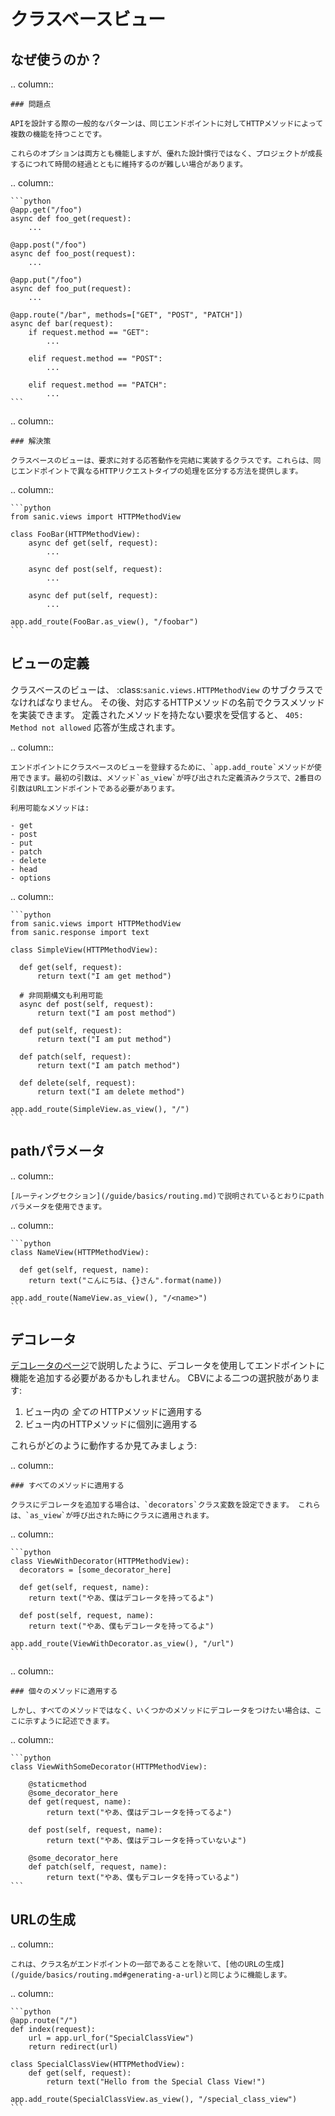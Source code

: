 # クラスベースビュー

## なぜ使うのか？

.. column::

```
### 問題点

APIを設計する際の一般的なパターンは、同じエンドポイントに対してHTTPメソッドによって複数の機能を持つことです。

これらのオプションは両方とも機能しますが、優れた設計慣行ではなく、プロジェクトが成長するにつれて時間の経過とともに維持するのが難しい場合があります。
```

.. column::

````
```python
@app.get("/foo")
async def foo_get(request):
    ...

@app.post("/foo")
async def foo_post(request):
    ...

@app.put("/foo")
async def foo_put(request):
    ...

@app.route("/bar", methods=["GET", "POST", "PATCH"])
async def bar(request):
    if request.method == "GET":
        ...

    elif request.method == "POST":
        ...
        
    elif request.method == "PATCH":
        ...
```
````

.. column::

```
### 解決策

クラスベースのビューは、要求に対する応答動作を完結に実装するクラスです。これらは、同じエンドポイントで異なるHTTPリクエストタイプの処理を区分する方法を提供します。
```

.. column::

````
```python
from sanic.views import HTTPMethodView

class FooBar(HTTPMethodView):
    async def get(self, request):
        ...
    
    async def post(self, request):
        ...
    
    async def put(self, request):
        ...

app.add_route(FooBar.as_view(), "/foobar")
```
````

## ビューの定義

クラスベースのビューは、 :class:`sanic.views.HTTPMethodView` のサブクラスでなければなりません。 その後、対応するHTTPメソッドの名前でクラスメソッドを実装できます。 定義されたメソッドを持たない要求を受信すると、 `405: Method not allowed` 応答が生成されます。

.. column::

```
エンドポイントにクラスベースのビューを登録するために、`app.add_route`メソッドが使用できます。最初の引数は、メソッド`as_view`が呼び出された定義済みクラスで、2番目の引数はURLエンドポイントである必要があります。

利用可能なメソッドは:

- get
- post
- put
- patch
- delete
- head
- options
```

.. column::

````
```python
from sanic.views import HTTPMethodView
from sanic.response import text

class SimpleView(HTTPMethodView):

  def get(self, request):
      return text("I am get method")

  # 非同期構文も利用可能
  async def post(self, request):
      return text("I am post method")

  def put(self, request):
      return text("I am put method")

  def patch(self, request):
      return text("I am patch method")

  def delete(self, request):
      return text("I am delete method")

app.add_route(SimpleView.as_view(), "/")
```
````

## pathパラメータ

.. column::

```
[ルーティングセクション](/guide/basics/routing.md)で説明されているとおりにpathパラメータを使用できます。
```

.. column::

````
```python
class NameView(HTTPMethodView):

  def get(self, request, name):
    return text("こんにちは、{}さん".format(name))

app.add_route(NameView.as_view(), "/<name>")
```
````

## デコレータ

[デコレータのページ](/guide/best-practices/decorators.md)で説明したように、デコレータを使用してエンドポイントに機能を追加する必要があるかもしれません。 CBVによる二つの選択肢があります:

1. ビュー内の _全ての_ HTTPメソッドに適用する
2. ビュー内のHTTPメソッドに個別に適用する

これらがどのように動作するか見てみましょう:

.. column::

```
### すべてのメソッドに適用する

クラスにデコレータを追加する場合は、`decorators`クラス変数を設定できます。 これらは、`as_view`が呼び出された時にクラスに適用されます。
```

.. column::

````
```python
class ViewWithDecorator(HTTPMethodView):
  decorators = [some_decorator_here]

  def get(self, request, name):
    return text("やあ、僕はデコレータを持ってるよ")

  def post(self, request, name):
    return text("やあ、僕もデコレータを持ってるよ")

app.add_route(ViewWithDecorator.as_view(), "/url")
```
````

.. column::

```
### 個々のメソッドに適用する

しかし、すべてのメソッドではなく、いくつかのメソッドにデコレータをつけたい場合は、ここに示すように記述できます。
```

.. column::

````
```python
class ViewWithSomeDecorator(HTTPMethodView):

    @staticmethod
    @some_decorator_here
    def get(request, name):
        return text("やあ、僕はデコレータを持ってるよ")

    def post(self, request, name):
        return text("やあ、僕はデコレータを持っていないよ")

    @some_decorator_here
    def patch(self, request, name):
        return text("やあ、僕もデコレータを持っているよ")
```
````

## URLの生成

.. column::

```
これは、クラス名がエンドポイントの一部であることを除いて、[他のURLの生成](/guide/basics/routing.md#generating-a-url)と同じように機能します。
```

.. column::

````
```python
@app.route("/")
def index(request):
    url = app.url_for("SpecialClassView")
    return redirect(url)

class SpecialClassView(HTTPMethodView):
    def get(self, request):
        return text("Hello from the Special Class View!")

app.add_route(SpecialClassView.as_view(), "/special_class_view")
```
````
